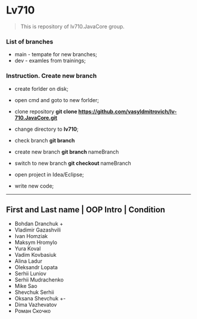 # Lv710

> This is repository of lv710.JavaCore group.

### List of branches

- main - tempate for new branches;
- dev - examles from trainings;

### Instruction. Create new branch

- create forlder on disk;
- open cmd and goto to new forlder;
- clone repository **git clone https://github.com/vasyldmitrovich/lv-710.JavaCore.git**

- change directory to **lv710**;
- check branch **git branch**
- create new branch **git branch <NAME>** nameBranch 
- switch to new branch **git checkout <NAME>** nameBranch
- open project in Idea/Eclipse;
- write new code;

----------
First and Last name | OOP Intro | Condition
------------------------------------------------------
- Bohdan Dranchuk        +     
- Vladimir Gazashvili
- Ivan Homziak
- Maksym Hromylo
- Yura Koval
- Vadim Kovbasiuk
- Alina Ladur
- Oleksandr Lopata
- Serhii Luniov
- Serhii Mudrachenko
- Mike Sao
- Shevchuk Serhii
- Oksana Shevchuk        +-
- Dima Vazhevatov
- Роман Скочко

